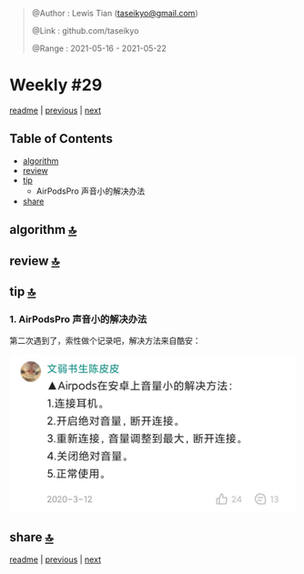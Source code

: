 > @Author  : Lewis Tian (taseikyo@gmail.com)
>
> @Link    : github.com/taseikyo
>
> @Range   : 2021-05-16 - 2021-05-22

# Weekly #29

[readme](../README.md) | [previous](202105W2.md) | [next](202105W4.md)

## Table of Contents

- [algorithm](#algorithm-)
- [review](#review-)
- [tip](#tip-)
    - AirPodsPro 声音小的解决办法
- [share](#share-)

## algorithm [🔝](#weekly-29)

## review [🔝](#weekly-29)

## tip [🔝](#weekly-29)

### 1. AirPodsPro 声音小的解决办法

第二次遇到了，索性做个记录吧，解决方法来自酷安：

![](../images/2021/05/1620374097677.jpg)

## share [🔝](#weekly-29)

[readme](../README.md) | [previous](202105W2.md) | [next](202105W4.md)
